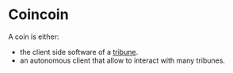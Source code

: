 # Coincoin

A coin is either:

- the client side software of a [tribune](./tribune.md).
- an autonomous client that allow to interact with many tribunes.